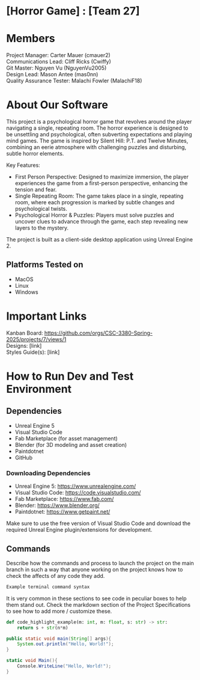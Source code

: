# [Horror Game] : [Team 27]
# Members
Project Manager: Carter Mauer (cmauer2)\
Communications Lead: Cliff Ricks (Cwiffy)\
Git Master: Nguyen Vu (NguyenVu2005)\
Design Lead: Mason Antee (mas0nn)\
Quality Assurance Tester: Malachi Fowler (MalachiF18)

# About Our Software

This project is a psychological horror game that revolves around the player navigating a single, repeating room. The horror experience is designed to be unsettling and psychological, often subverting expectations and playing mind games. The game is inspired by Silent Hill: P.T. and Twelve Minutes, combining an eerie atmosphere with challenging puzzles and disturbing, subtle horror elements.

Key Features:

- First Person Perspective: Designed to maximize immersion, the   player experiences the game from a first-person perspective, enhancing the tension and fear.
- Single Repeating Room: The game takes place in a single, repeating room, where each progression is marked by subtle changes and psychological twists.
- Psychological Horror & Puzzles: Players must solve puzzles and uncover clues to advance through the game, each step revealing new layers to the mystery.

The project is built as a client-side desktop application using Unreal Engine 2.

## Platforms Tested on
- MacOS
- Linux
- Windows

# Important Links
Kanban Board: https://github.com/orgs/CSC-3380-Spring-2025/projects/7/views/1 \
Designs: [link]\
Styles Guide(s): [link]

# How to Run Dev and Test Environment

## Dependencies
- Unreal Engine 5
- Visual Studio Code
- Fab Marketplace (for asset management)
- Blender (for 3D modeling and asset creation)
- Paintdotnet
- GitHub
### Downloading Dependencies
- Unreal Engine 5: https://www.unrealengine.com/
- Visual Studio Code: https://code.visualstudio.com/
- Fab Marketplace: https://www.fab.com/
- Blender: https://www.blender.org/
- Paintdotnet: https://www.getpaint.net/

Make sure to use the free version of Visual Studio Code and download the required Unreal Engine plugin/extensions for development.

## Commands
Describe how the commands and process to launch the project on the main branch in such a way that anyone working on the project knows how to check the affects of any code they add.

```sh
Example terminal command syntax
```

It is very common in these sections to see code in peculiar boxes to help them stand out. Check the markdown section of the Project Specifications to see how to add more / customize these.

```python
def code_highlight_example(m: int, m: float, s: str) -> str:
	return s + str(n*m)
```

```java
public static void main(String[] args){
	System.out.println("Hello, World!");
}
```

```c#
static void Main(){
	Console.WriteLine("Hello, World!");
}
```
